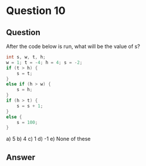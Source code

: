 # Question 10
## Question
After the code below is run, what will be the value of s?
```java
int s, w, t, h;
w = 1; t = -4; h = 4; s = -2;
if (t > h) {
	s = t;
}
else if (h > w) {
	s = h;
}
if (h > t) {
	s = s + 1;
}
else {
	s = 100;
}
```
a) 5
b) 4
c) 1
d) -1
e) None of these
## Answer